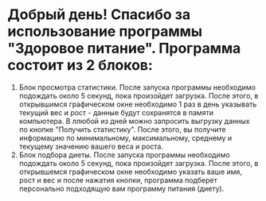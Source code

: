 # Добрый день! Спасибо за использование программы "Здоровое питание". Программа состоит из 2 блоков:
1. Блок просмотра статистики. После запуска программы необходимо подождать около 5 секунд, пока произойдет загрузка. После этого, в открывшимся графическом окне необходимо 1 раз в день указывать текущий вес и рост - данные будут сохранятся в памяти компьютера. В ллюбой из дней можно запросить выгрузку данных по кнопке "Получить статистику". После этого, вы получите информацию по минимальному, максимальному, среднему и текущему значению вашего веса и роста.
2. Блок подбора диеты. После запуска программы необходимо подождать около 5 секунд, пока произойдет загрузка. После этого, в открывшемся графическом окне необходимо указать ваше имя, рост и вес и после нажатия кнопки, программа подберет персонально подходящую вам программу питания (диету).
